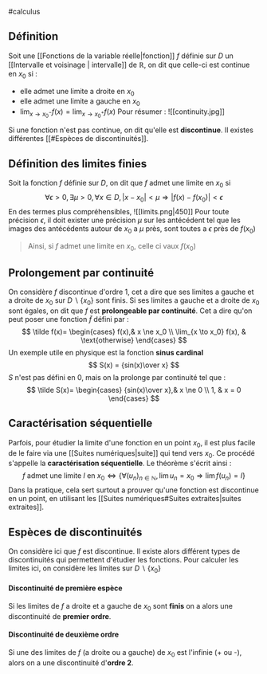 #calculus 
## Définition
Soit une [[Fonctions de la variable réelle|fonction]] $f$ définie sur $D$ un [[Intervalle et voisinage | intervalle]] de $\mathbb{R}$, on dit que celle-ci est continue en $x_0$ si :
- elle admet une limite a droite en $x_0$
- elle admet une limite a gauche en $x_0$
- $\lim_{x\to x_0^-} f(x) = \lim_{x \to x_0^+} f(x)$
Pour résumer :
![[continuity.jpg]]

Si une fonction n'est pas continue, on dit qu'elle est **discontinue**.
Il existes différentes [[#Espèces de discontinuités]].

## Définition des limites finies
Soit la fonction $f$ définie sur $D$, on dit que $f$ admet une limite en $x_0$ si 
$$
\forall \epsilon > 0, \exists \mu > 0, \forall x \in D, |x - x_0| < \mu \Rightarrow |f(x)-f(x_0)| < \epsilon
$$
En des termes plus compréhensibles,
![[limits.png|450]]
Pour toute précision $\epsilon$, il doit exister une précision $\mu$ sur les antécédent tel que les images des antécédents autour de $x_0$ a $\mu$ près, sont toutes a $\epsilon$ près de $f(x_0)$
> Ainsi, si $f$ admet une limite en $x_0$, celle ci vaux $f(x_0)$

## Prolongement par continuité
On considère $f$ discontinue d'ordre 1, cet a dire que ses limites a gauche et a droite de $x_0$ sur $D \backslash \{x_0\}$ sont finis. Si ses limites a gauche et a droite de $x_0$ sont égales, on dit que $f$ est **prolongeable par continuité**. 
Cet a dire qu'on peut poser une fonction $\tilde f$ défini par :
$$
    \tilde f(x)= 
\begin{cases}
    f(x),& x \ne x_0 \\
    \lim_{x \to x_0} f(x),              & \text{otherwise}
\end{cases}
$$
Un exemple utile en physique est la fonction **sinus cardinal**
$$
S(x) = {sin(x)\over x}
$$
$S$ n'est pas défini en 0, mais on la prolonge par continuité tel que : 
$$
    \tilde S(x)= 
\begin{cases}
    {sin(x)\over x},& x \ne 0 \\
    1,              & x = 0
\end{cases}
$$
## Caractérisation séquentielle
Parfois, pour étudier la limite d'une fonction en un point $x_0$, il est plus facile de le faire via une [[Suites numériques|suite]] qui tend vers $x_0$. Ce procédé s'appelle la **caractérisation séquentielle**. Le théorème s'écrit ainsi :
$$
f \text{ admet une limite } l \text{ en } x_0 \Leftrightarrow \{ \forall(u_n)_{n\in \mathbb{N}}, \lim u_n = x_0 \Rightarrow \lim f(u_n) = l  \}
$$
Dans la pratique, cela sert surtout a prouver qu'une fonction est discontinue en un point, en utilisant les [[Suites numériques#Suites extraites|suites extraites]]. 
## Espèces de discontinuités
On considère ici que $f$ est discontinue. Il existe alors différent types de discontinuités qui permettent d'étudier les fonctions. Pour calculer les limites ici, on considère les limites sur $D \backslash \{x_0\}$ 
  
#### Discontinuité de première espèce
Si les limites de $f$ a droite et a gauche de $x_0$ sont **finis** on a alors une discontinuité de **premier ordre**.

#### Discontinuité de deuxième ordre
Si une des limites de $f$ (a droite ou a gauche) de $x_0$ est l'infinie (+ ou -), alors on a une discontinuité d'**ordre 2**.
